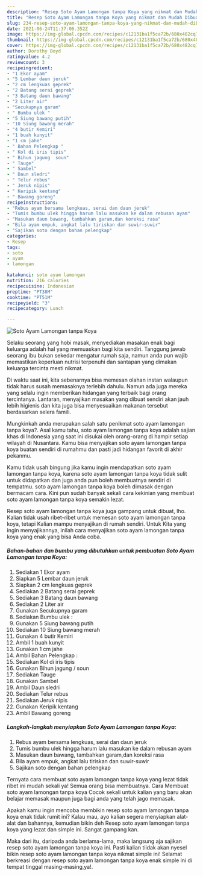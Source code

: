 ```yaml
---
description: "Resep Soto Ayam Lamongan tanpa Koya yang nikmat dan Mudah Dibuat"
title: "Resep Soto Ayam Lamongan tanpa Koya yang nikmat dan Mudah Dibuat"
slug: 234-resep-soto-ayam-lamongan-tanpa-koya-yang-nikmat-dan-mudah-dibuat
date: 2021-06-24T11:37:06.352Z
image: https://img-global.cpcdn.com/recipes/c12131ba1f5ca72b/680x482cq70/soto-ayam-lamongan-tanpa-koya-foto-resep-utama.jpg
thumbnail: https://img-global.cpcdn.com/recipes/c12131ba1f5ca72b/680x482cq70/soto-ayam-lamongan-tanpa-koya-foto-resep-utama.jpg
cover: https://img-global.cpcdn.com/recipes/c12131ba1f5ca72b/680x482cq70/soto-ayam-lamongan-tanpa-koya-foto-resep-utama.jpg
author: Dorothy Boyd
ratingvalue: 4.2
reviewcount: 3
recipeingredient:
- "1 Ekor ayam"
- "5 Lembar daun jeruk"
- "2 cm lengkuas geprek"
- "2 Batang serai geprek"
- "3 Batang daun bawang"
- "2 Liter air"
- "Secukupnya garam"
- " Bumbu ulek "
- "5 Siung bawang putih"
- "10 Siung bawang merah"
- "4 butir Kemiri"
- "1 buah kunyit"
- "1 cm jahe"
- " Bahan Pelengkap "
- " Kol di iris tipis"
- " Bihun jagung  soun"
- " Tauge"
- " Sambel"
- " Daun sledri"
- " Telur rebus"
- " Jeruk nipis"
- " Keripik kentang"
- " Bawang goreng"
recipeinstructions:
- "Rebus ayam bersama lengkuas, serai dan daun jeruk"
- "Tumis bumbu ulek hingga harum lalu masukan ke dalam rebusan ayam"
- "Masukan daun bawang, tambahkan garam,dan koreksi rasa"
- "Bila ayam empuk, angkat lalu tiriskan dan suwir-suwir"
- "Sajikan soto dengan bahan pelengkap"
categories:
- Resep
tags:
- soto
- ayam
- lamongan

katakunci: soto ayam lamongan 
nutrition: 216 calories
recipecuisine: Indonesian
preptime: "PT38M"
cooktime: "PT51M"
recipeyield: "3"
recipecategory: Lunch

---
```



![Soto Ayam Lamongan tanpa Koya](https://img-global.cpcdn.com/recipes/c12131ba1f5ca72b/680x482cq70/soto-ayam-lamongan-tanpa-koya-foto-resep-utama.jpg)

Selaku seorang yang hobi masak, menyediakan masakan enak bagi keluarga adalah hal yang memuaskan bagi kita sendiri. Tanggung jawab seorang ibu bukan sekedar mengatur rumah saja, namun anda pun wajib memastikan keperluan nutrisi terpenuhi dan santapan yang dimakan keluarga tercinta mesti nikmat.

Di waktu  saat ini, kita sebenarnya bisa memesan olahan instan walaupun tidak harus susah memasaknya terlebih dahulu. Namun ada juga mereka yang selalu ingin memberikan hidangan yang terbaik bagi orang tercintanya. Lantaran, menyajikan masakan yang dibuat sendiri akan jauh lebih higienis dan kita juga bisa menyesuaikan makanan tersebut berdasarkan selera famili. 



Mungkinkah anda merupakan salah satu penikmat soto ayam lamongan tanpa koya?. Asal kamu tahu, soto ayam lamongan tanpa koya adalah sajian khas di Indonesia yang saat ini disukai oleh orang-orang di hampir setiap wilayah di Nusantara. Kamu bisa menyajikan soto ayam lamongan tanpa koya buatan sendiri di rumahmu dan pasti jadi hidangan favorit di akhir pekanmu.

Kamu tidak usah bingung jika kamu ingin mendapatkan soto ayam lamongan tanpa koya, karena soto ayam lamongan tanpa koya tidak sulit untuk didapatkan dan juga anda pun boleh membuatnya sendiri di tempatmu. soto ayam lamongan tanpa koya boleh dimasak dengan bermacam cara. Kini pun sudah banyak sekali cara kekinian yang membuat soto ayam lamongan tanpa koya semakin lezat.

Resep soto ayam lamongan tanpa koya juga gampang untuk dibuat, lho. Kalian tidak usah ribet-ribet untuk memesan soto ayam lamongan tanpa koya, tetapi Kalian mampu menyajikan di rumah sendiri. Untuk Kita yang ingin menyajikannya, inilah cara menyajikan soto ayam lamongan tanpa koya yang enak yang bisa Anda coba.

<!--inarticleads1-->

##### Bahan-bahan dan bumbu yang dibutuhkan untuk pembuatan Soto Ayam Lamongan tanpa Koya:

1. Sediakan 1 Ekor ayam
1. Siapkan 5 Lembar daun jeruk
1. Siapkan 2 cm lengkuas geprek
1. Sediakan 2 Batang serai geprek
1. Sediakan 3 Batang daun bawang
1. Sediakan 2 Liter air
1. Gunakan Secukupnya garam
1. Sediakan  Bumbu ulek :
1. Gunakan 5 Siung bawang putih
1. Sediakan 10 Siung bawang merah
1. Gunakan 4 butir Kemiri
1. Ambil 1 buah kunyit
1. Gunakan 1 cm jahe
1. Ambil  Bahan Pelengkap :
1. Sediakan  Kol di iris tipis
1. Gunakan  Bihun jagung / soun
1. Sediakan  Tauge
1. Gunakan  Sambel
1. Ambil  Daun sledri
1. Sediakan  Telur rebus
1. Sediakan  Jeruk nipis
1. Gunakan  Keripik kentang
1. Ambil  Bawang goreng




<!--inarticleads2-->

##### Langkah-langkah menyiapkan Soto Ayam Lamongan tanpa Koya:

1. Rebus ayam bersama lengkuas, serai dan daun jeruk
1. Tumis bumbu ulek hingga harum lalu masukan ke dalam rebusan ayam
1. Masukan daun bawang, tambahkan garam,dan koreksi rasa
1. Bila ayam empuk, angkat lalu tiriskan dan suwir-suwir
1. Sajikan soto dengan bahan pelengkap




Ternyata cara membuat soto ayam lamongan tanpa koya yang lezat tidak ribet ini mudah sekali ya! Semua orang bisa membuatnya. Cara Membuat soto ayam lamongan tanpa koya Cocok sekali untuk kalian yang baru akan belajar memasak maupun juga bagi anda yang telah jago memasak.

Apakah kamu ingin mencoba membikin resep soto ayam lamongan tanpa koya enak tidak rumit ini? Kalau mau, ayo kalian segera menyiapkan alat-alat dan bahannya, kemudian bikin deh Resep soto ayam lamongan tanpa koya yang lezat dan simple ini. Sangat gampang kan. 

Maka dari itu, daripada anda berlama-lama, maka langsung aja sajikan resep soto ayam lamongan tanpa koya ini. Pasti kalian tiidak akan nyesel bikin resep soto ayam lamongan tanpa koya nikmat simple ini! Selamat berkreasi dengan resep soto ayam lamongan tanpa koya enak simple ini di tempat tinggal masing-masing,ya!.

